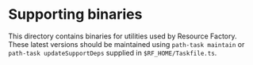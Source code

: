 # Supporting binaries

This directory contains binaries for utilities used by Resource Factory. These latest versions should be maintained using `path-task maintain` or `path-task updateSupportDeps` supplied in `$RF_HOME/Taskfile.ts`.
